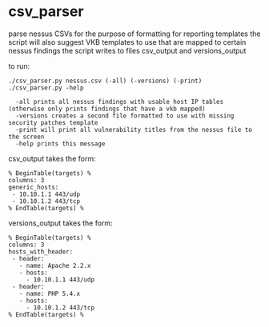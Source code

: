 # csv_parser
parse nessus CSVs for the purpose of formatting for reporting templates
the script will also suggest VKB templates to use that are mapped to certain nessus findings
the script writes to files csv_output and versions_output

to run:
```
./csv_parser.py nessus.csv (-all) (-versions) (-print)
./csv_parser.py -help
```

```
  -all prints all nessus findings with usable host IP tables (otherwise only prints findings that have a vkb mapped)
  -versions creates a second file formatted to use with missing security patches template
  -print will print all vulnerability titles from the nessus file to the screen
  -help prints this message
```


csv_output takes the form:
```
% BeginTable(targets) %
columns: 3
generic_hosts:
 - 10.10.1.1 443/udp
 - 10.10.1.2 443/tcp
% EndTable(targets) %
```

versions_output takes the form:

```
% BeginTable(targets) %
columns: 3
hosts_with_header:
 - header:
   - name: Apache 2.2.x
   - hosts:
     - 10.10.1.1 443/udp
 - header:
   - name: PHP 5.4.x
   - hosts:
     - 10.10.1.2 443/tcp
% EndTable(targets) %
```
